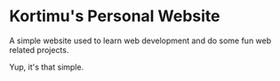 # Kortimu's Personal Website

A simple website used to learn web development and do some fun web related projects.

Yup, it's that simple.